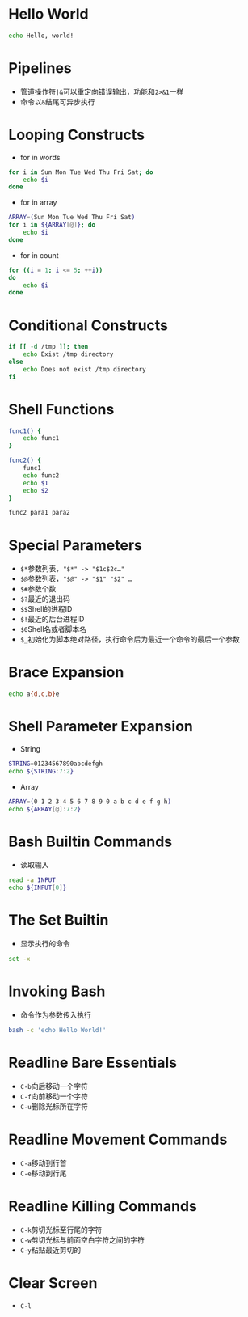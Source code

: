 # Hello World
```sh
echo Hello, world!
```

# Pipelines
* 管道操作符`|&`可以重定向错误输出，功能和`2>&1`一样
* 命令以`&`结尾可异步执行

# Looping Constructs
* for in words
```sh
for i in Sun Mon Tue Wed Thu Fri Sat; do
    echo $i
done
```
* for in array
```sh
ARRAY=(Sun Mon Tue Wed Thu Fri Sat)
for i in ${ARRAY[@]}; do
    echo $i
done
```
* for in count
```sh
for ((i = 1; i <= 5; ++i))
do
    echo $i
done
```

# Conditional Constructs
```sh
if [[ -d /tmp ]]; then
    echo Exist /tmp directory
else
    echo Does not exist /tmp directory
fi
```

# Shell Functions
```sh
func1() {
    echo func1
}

func2() {
    func1
    echo func2
    echo $1
    echo $2
}

func2 para1 para2
```

# Special Parameters
* `$*`参数列表，`"$*" -> "$1c$2c…"`
* `$@`参数列表，`"$@" -> "$1" "$2" …`
* `$#`参数个数
* `$?`最近的退出码
* `$$`Shell的进程ID
* `$!`最近的后台进程ID
* `$0`Shell名或者脚本名
* `$_`初始化为脚本绝对路径，执行命令后为最近一个命令的最后一个参数

# Brace Expansion
```sh
echo a{d,c,b}e
```

# Shell Parameter Expansion
* String
```sh
STRING=01234567890abcdefgh
echo ${STRING:7:2}
```
* Array
```sh
ARRAY=(0 1 2 3 4 5 6 7 8 9 0 a b c d e f g h)
echo ${ARRAY[@]:7:2}
```

# Bash Builtin Commands
* 读取输入
```sh
read -a INPUT
echo ${INPUT[0]}
```

# The Set Builtin
* 显示执行的命令
```sh
set -x
```

# Invoking Bash
* 命令作为参数传入执行
```sh
bash -c 'echo Hello World!'
```

# Readline Bare Essentials
* `C-b`向后移动一个字符
* `C-f`向前移动一个字符
* `C-u`删除光标所在字符

# Readline Movement Commands
* `C-a`移动到行首
* `C-e`移动到行尾

# Readline Killing Commands
* `C-k`剪切光标至行尾的字符
* `C-w`剪切光标与前面空白字符之间的字符
* `C-y`粘贴最近剪切的

# Clear Screen
* `C-l`
